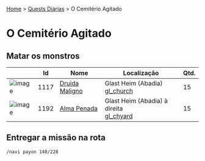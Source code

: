 [Home](../README.md) > [Quests Diárias](./README.md) > O Cemitério Agitado

# O Cemitério Agitado

## Matar os monstros

| | Id | Nome | Localização | Qtd. |
| - | - | - | - | - |
| ![image](https://file5s.ratemyserver.net/mobs/1117.gif) | 1117 | [Druida Maligno](https://ratemyserver.net/mob_db.php?mob_id=1117&small=1&back=1) | Glast Heim (Abadia) <br>[gl_church](https://ratemyserver.net/index.php?page=npc_shop_warp&map=gl_church) | 15 |
| ![image](https://file5s.ratemyserver.net/mobs/1192.gif) | 1192 | [Alma Penada](https://ratemyserver.net/mob_db.php?mob_id=1192&small=1&back=1) | Glast Heim (Abadia) à direita <br>[gl_chyard](https://ratemyserver.net/index.php?page=npc_shop_warp&map=gl_chyard) | 15 |


## Entregar a missão na rota

```
/navi payon 140/228
```
